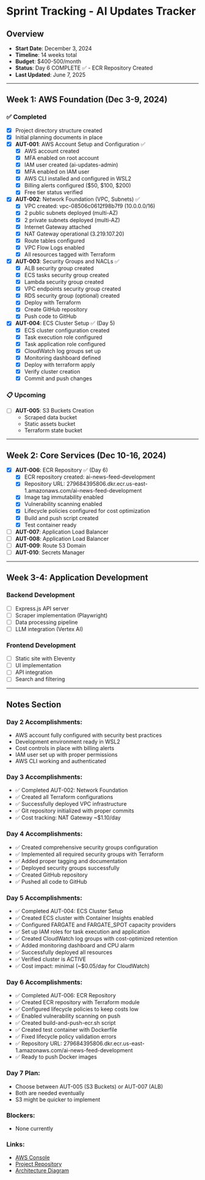 # Sprint Tracking - AI Updates Tracker

## Overview
- **Start Date**: December 3, 2024 
- **Timeline**: 14 weeks total
- **Budget**: $400-500/month
- **Status**: Day 6 COMPLETE ✅ - ECR Repository Created
- **Last Updated**: June 7, 2025

---

## Week 1: AWS Foundation (Dec 3-9, 2024)

### ✅ Completed
- [x] Project directory structure created
- [x] Initial planning documents in place
- [x] **AUT-001**: AWS Account Setup and Configuration ✅
  - [x] AWS account created
  - [x] MFA enabled on root account
  - [x] IAM user created (ai-updates-admin)
  - [x] MFA enabled on IAM user
  - [x] AWS CLI installed and configured in WSL2
  - [x] Billing alerts configured ($50, $100, $200)
  - [x] Free tier status verified
- [x] **AUT-002**: Network Foundation (VPC, Subnets) ✅
  - [x] VPC created: vpc-08506c0612f98b7f9 (10.0.0.0/16)
  - [x] 2 public subnets deployed (multi-AZ)
  - [x] 2 private subnets deployed (multi-AZ)
  - [x] Internet Gateway attached
  - [x] NAT Gateway operational (3.219.107.20)
  - [x] Route tables configured
  - [x] VPC Flow Logs enabled
  - [x] All resources tagged with Terraform
- [x] **AUT-003**: Security Groups and NACLs ✅
  - [x] ALB security group created
  - [x] ECS tasks security group created
  - [x] Lambda security group created
  - [x] VPC endpoints security group created
  - [x] RDS security group (optional) created
  - [x] Deploy with Terraform
  - [x] Create GitHub repository
  - [x] Push code to GitHub
- [x] **AUT-004**: ECS Cluster Setup ✅ (Day 5)
  - [x] ECS cluster configuration created
  - [x] Task execution role configured  
  - [x] Task application role configured
  - [x] CloudWatch log groups set up
  - [x] Monitoring dashboard defined
  - [x] Deploy with terraform apply
  - [x] Verify cluster creation
  - [x] Commit and push changes

### 📋 Upcoming

- [ ] **AUT-005**: S3 Buckets Creation
  - Scraped data bucket
  - Static assets bucket
  - Terraform state bucket

---

## Week 2: Core Services (Dec 10-16, 2024)

- [x] **AUT-006**: ECR Repository ✅ (Day 6)
  - [x] ECR repository created: ai-news-feed-development
  - [x] Repository URL: 279684395806.dkr.ecr.us-east-1.amazonaws.com/ai-news-feed-development
  - [x] Image tag immutability enabled
  - [x] Vulnerability scanning enabled
  - [x] Lifecycle policies configured for cost optimization
  - [x] Build and push script created
  - [x] Test container ready
- [ ] **AUT-007**: Application Load Balancer
- [ ] **AUT-008**: Application Load Balancer
- [ ] **AUT-009**: Route 53 Domain
- [ ] **AUT-010**: Secrets Manager

---

## Week 3-4: Application Development

### Backend Development
- [ ] Express.js API server
- [ ] Scraper implementation (Playwright)
- [ ] Data processing pipeline
- [ ] LLM integration (Vertex AI)

### Frontend Development  
- [ ] Static site with Eleventy
- [ ] UI implementation
- [ ] API integration
- [ ] Search and filtering

---

## Notes Section

### Day 2 Accomplishments:
- AWS account fully configured with security best practices
- Development environment ready in WSL2
- Cost controls in place with billing alerts
- IAM user set up with proper permissions
- AWS CLI working and authenticated

### Day 3 Accomplishments:
- ✅ Completed AUT-002: Network Foundation
- ✅ Created all Terraform configurations
- ✅ Successfully deployed VPC infrastructure
- ✅ Git repository initialized with proper commits
- ✅ Cost tracking: NAT Gateway ~$1.10/day

### Day 4 Accomplishments:
- ✅ Created comprehensive security groups configuration
- ✅ Implemented all required security groups with Terraform
- ✅ Added proper tagging and documentation
- ✅ Deployed security groups successfully
- ✅ Created GitHub repository
- ✅ Pushed all code to GitHub

### Day 5 Accomplishments:
- ✅ Completed AUT-004: ECS Cluster Setup
- ✅ Created ECS cluster with Container Insights enabled
- ✅ Configured FARGATE and FARGATE_SPOT capacity providers
- ✅ Set up IAM roles for task execution and application
- ✅ Created CloudWatch log groups with cost-optimized retention
- ✅ Added monitoring dashboard and CPU alarm
- ✅ Successfully deployed all resources
- ✅ Verified cluster is ACTIVE
- ✅ Cost impact: minimal (~$0.05/day for CloudWatch)

### Day 6 Accomplishments:
- ✅ Completed AUT-006: ECR Repository
- ✅ Created ECR repository with Terraform module
- ✅ Configured lifecycle policies to keep costs low
- ✅ Enabled vulnerability scanning on push
- ✅ Created build-and-push-ecr.sh script
- ✅ Created test container with Dockerfile
- ✅ Fixed lifecycle policy validation errors
- ✅ Repository URL: 279684395806.dkr.ecr.us-east-1.amazonaws.com/ai-news-feed-development
- ✅ Ready to push Docker images

### Day 7 Plan:
- Choose between AUT-005 (S3 Buckets) or AUT-007 (ALB)
- Both are needed eventually
- S3 might be quicker to implement

### Blockers:
- None currently

### Links:
- [AWS Console](https://console.aws.amazon.com)
- [Project Repository](https://github.com/nsahmed23/ai-news-feed)
- [Architecture Diagram](./ai_updates_tracker_architecture.png)

